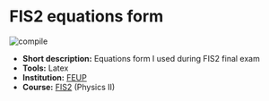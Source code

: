 # FIS2 equations form

![compile](https://github.com/dmfrodrigues/feup-fis2-form/workflows/compile/badge.svg)

- **Short description:** Equations form I used during FIS2 final exam
- **Tools:** Latex
- **Institution:** [FEUP](https://sigarra.up.pt/feup/en/web_page.Inicial)
- **Course:** [FIS2](https://sigarra.up.pt/feup/en/UCURR_GERAL.FICHA_UC_VIEW?pv_ocorrencia_id=436434) (Physics II)
